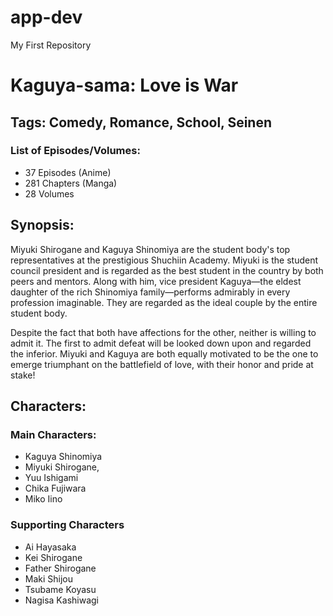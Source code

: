 # app-dev
My First Repository

# Kaguya-sama: Love is War
## Tags: Comedy, Romance, School, Seinen
### List of Episodes/Volumes: 
- 37 Episodes (Anime)
- 281 Chapters (Manga)
- 28 Volumes

## Synopsis: 
Miyuki Shirogane and Kaguya Shinomiya are the student body's top representatives at the prestigious Shuchiin Academy. Miyuki is the student council president and is regarded as the best student in the country by both peers and mentors. Along with him, vice president Kaguya—the eldest daughter of the rich Shinomiya family—performs admirably in every profession imaginable. They are regarded as the ideal couple by the entire student body.

Despite the fact that both have affections for the other, neither is willing to admit it. The first to admit defeat will be looked down upon and regarded the inferior. Miyuki and Kaguya are both equally motivated to be the one to emerge triumphant on the battlefield of love, with their honor and pride at stake!

## Characters:
### Main Characters: 
- Kaguya Shinomiya
- Miyuki Shirogane,
- Yuu Ishigami 
- Chika Fujiwara
- Miko Iino

### Supporting Characters
- Ai Hayasaka
- Kei Shirogane 
- Father Shirogane
- Maki Shijou
- Tsubame Koyasu
- Nagisa Kashiwagi

